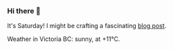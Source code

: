 ### Hi there :wave:

It's Saturday! I might be crafting a fascinating [blog post](https://benjaminwuethrich.dev).

Weather in Victoria BC: sunny, at +11°C.
